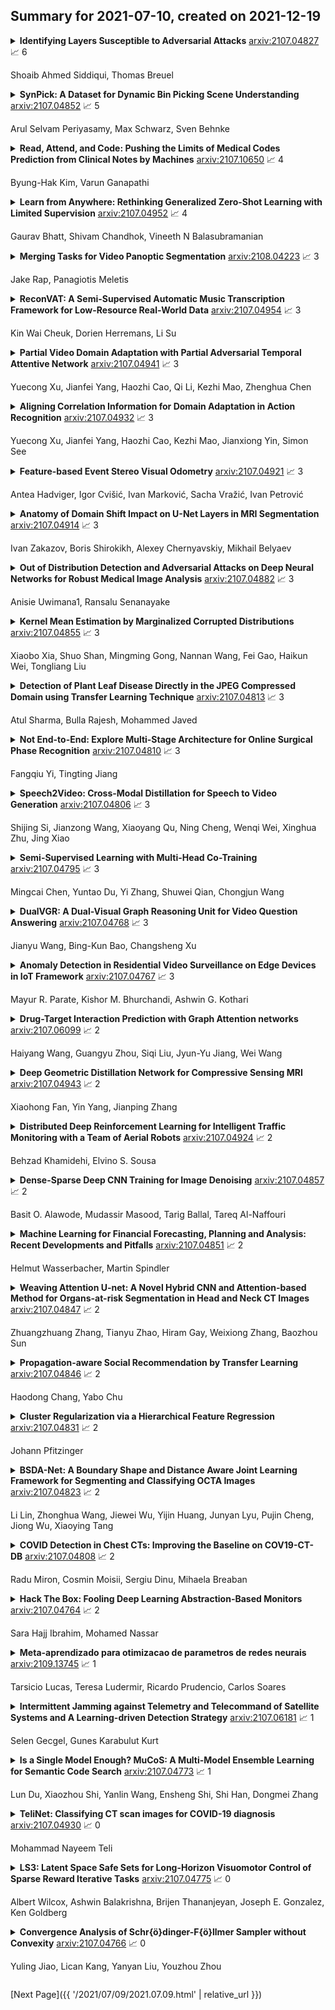 ## Summary for 2021-07-10, created on 2021-12-19


<details><summary><b>Identifying Layers Susceptible to Adversarial Attacks</b>
<a href="https://arxiv.org/abs/2107.04827">arxiv:2107.04827</a>
&#x1F4C8; 6 <br>
<p>Shoaib Ahmed Siddiqui, Thomas Breuel</p></summary>
<p>

**Abstract:** In this paper, we investigate the use of pretraining with adversarial networks, with the objective of discovering the relationship between network depth and robustness. For this purpose, we selectively retrain different portions of VGG and ResNet architectures on CIFAR-10, Imagenette, and ImageNet using non-adversarial and adversarial data. Experimental results show that susceptibility to adversarial samples is associated with low-level feature extraction layers. Therefore, retraining of high-level layers is insufficient for achieving robustness. Furthermore, adversarial attacks yield outputs from early layers that differ statistically from features for non-adversarial samples and do not permit consistent classification by subsequent layers. This supports common hypotheses regarding the association of robustness with the feature extractor, insufficiency of deeper layers in providing robustness, and large differences in adversarial and non-adversarial feature vectors.

</p>
</details>

<details><summary><b>SynPick: A Dataset for Dynamic Bin Picking Scene Understanding</b>
<a href="https://arxiv.org/abs/2107.04852">arxiv:2107.04852</a>
&#x1F4C8; 5 <br>
<p>Arul Selvam Periyasamy, Max Schwarz, Sven Behnke</p></summary>
<p>

**Abstract:** We present SynPick, a synthetic dataset for dynamic scene understanding in bin-picking scenarios. In contrast to existing datasets, our dataset is both situated in a realistic industrial application domain -- inspired by the well-known Amazon Robotics Challenge (ARC) -- and features dynamic scenes with authentic picking actions as chosen by our picking heuristic developed for the ARC 2017. The dataset is compatible with the popular BOP dataset format. We describe the dataset generation process in detail, including object arrangement generation and manipulation simulation using the NVIDIA PhysX physics engine. To cover a large action space, we perform untargeted and targeted picking actions, as well as random moving actions. To establish a baseline for object perception, a state-of-the-art pose estimation approach is evaluated on the dataset. We demonstrate the usefulness of tracking poses during manipulation instead of single-shot estimation even with a naive filtering approach. The generator source code and dataset are publicly available.

</p>
</details>

<details><summary><b>Read, Attend, and Code: Pushing the Limits of Medical Codes Prediction from Clinical Notes by Machines</b>
<a href="https://arxiv.org/abs/2107.10650">arxiv:2107.10650</a>
&#x1F4C8; 4 <br>
<p>Byung-Hak Kim, Varun Ganapathi</p></summary>
<p>

**Abstract:** Prediction of medical codes from clinical notes is both a practical and essential need for every healthcare delivery organization within current medical systems. Automating annotation will save significant time and excessive effort spent by human coders today. However, the biggest challenge is directly identifying appropriate medical codes out of several thousands of high-dimensional codes from unstructured free-text clinical notes. In the past three years, with Convolutional Neural Networks (CNN) and Long Short-Term Memory (LTSM) networks, there have been vast improvements in tackling the most challenging benchmark of the MIMIC-III-full-label inpatient clinical notes dataset. This progress raises the fundamental question of how far automated machine learning (ML) systems are from human coders' working performance. We assessed the baseline of human coders' performance on the same subsampled testing set. We also present our Read, Attend, and Code (RAC) model for learning the medical code assignment mappings. By connecting convolved embeddings with self-attention and code-title guided attention modules, combined with sentence permutation-based data augmentations and stochastic weight averaging training, RAC establishes a new state of the art (SOTA), considerably outperforming the current best Macro-F1 by 18.7%, and reaches past the human-level coding baseline. This new milestone marks a meaningful step toward fully autonomous medical coding (AMC) in machines reaching parity with human coders' performance in medical code prediction.

</p>
</details>

<details><summary><b>Learn from Anywhere: Rethinking Generalized Zero-Shot Learning with Limited Supervision</b>
<a href="https://arxiv.org/abs/2107.04952">arxiv:2107.04952</a>
&#x1F4C8; 4 <br>
<p>Gaurav Bhatt, Shivam Chandhok, Vineeth N Balasubramanian</p></summary>
<p>

**Abstract:** A common problem with most zero and few-shot learning approaches is they suffer from bias towards seen classes resulting in sub-optimal performance. Existing efforts aim to utilize unlabeled images from unseen classes (i.e transductive zero-shot) during training to enable generalization. However, this limits their use in practical scenarios where data from target unseen classes is unavailable or infeasible to collect. In this work, we present a practical setting of inductive zero and few-shot learning, where unlabeled images from other out-of-data classes, that do not belong to seen or unseen categories, can be used to improve generalization in any-shot learning. We leverage a formulation based on product-of-experts and introduce a new AUD module that enables us to use unlabeled samples from out-of-data classes which are usually easily available and practically entail no annotation cost. In addition, we also demonstrate the applicability of our model to address a more practical and challenging, Generalized Zero-shot under a limited supervision setting, where even base seen classes do not have sufficient annotated samples.

</p>
</details>

<details><summary><b>Merging Tasks for Video Panoptic Segmentation</b>
<a href="https://arxiv.org/abs/2108.04223">arxiv:2108.04223</a>
&#x1F4C8; 3 <br>
<p>Jake Rap, Panagiotis Meletis</p></summary>
<p>

**Abstract:** In this paper, the task of video panoptic segmentation is studied and two different methods to solve the task will be proposed. Video panoptic segmentation (VPS) is a recently introduced computer vision task that requires classifying and tracking every pixel in a given video. The nature of this task makes the cost of annotating datasets for it prohibiting. To understand video panoptic segmentation, first, earlier introduced constituent tasks that focus on semantics and tracking separately will be researched. Thereafter, two data-driven approaches which do not require training on a tailored VPS dataset will be selected to solve it. The first approach will show how a model for video panoptic segmentation can be built by heuristically fusing the outputs of a pre-trained semantic segmentation model and a pre-trained multi-object tracking model. This can be desired if one wants to easily extend the capabilities of either model. The second approach will counter some of the shortcomings of the first approach by building on top of a shared neural network backbone with task-specific heads. This network is designed for panoptic segmentation and will be extended by a mask propagation module to link instance masks across time, yielding the video panoptic segmentation format.

</p>
</details>

<details><summary><b>ReconVAT: A Semi-Supervised Automatic Music Transcription Framework for Low-Resource Real-World Data</b>
<a href="https://arxiv.org/abs/2107.04954">arxiv:2107.04954</a>
&#x1F4C8; 3 <br>
<p>Kin Wai Cheuk, Dorien Herremans, Li Su</p></summary>
<p>

**Abstract:** Most of the current supervised automatic music transcription (AMT) models lack the ability to generalize. This means that they have trouble transcribing real-world music recordings from diverse musical genres that are not presented in the labelled training data. In this paper, we propose a semi-supervised framework, ReconVAT, which solves this issue by leveraging the huge amount of available unlabelled music recordings. The proposed ReconVAT uses reconstruction loss and virtual adversarial training. When combined with existing U-net models for AMT, ReconVAT achieves competitive results on common benchmark datasets such as MAPS and MusicNet. For example, in the few-shot setting for the string part version of MusicNet, ReconVAT achieves F1-scores of 61.0% and 41.6% for the note-wise and note-with-offset-wise metrics respectively, which translates into an improvement of 22.2% and 62.5% compared to the supervised baseline model. Our proposed framework also demonstrates the potential of continual learning on new data, which could be useful in real-world applications whereby new data is constantly available.

</p>
</details>

<details><summary><b>Partial Video Domain Adaptation with Partial Adversarial Temporal Attentive Network</b>
<a href="https://arxiv.org/abs/2107.04941">arxiv:2107.04941</a>
&#x1F4C8; 3 <br>
<p>Yuecong Xu, Jianfei Yang, Haozhi Cao, Qi Li, Kezhi Mao, Zhenghua Chen</p></summary>
<p>

**Abstract:** Partial Domain Adaptation (PDA) is a practical and general domain adaptation scenario, which relaxes the fully shared label space assumption such that the source label space subsumes the target one. The key challenge of PDA is the issue of negative transfer caused by source-only classes. For videos, such negative transfer could be triggered by both spatial and temporal features, which leads to a more challenging Partial Video Domain Adaptation (PVDA) problem. In this paper, we propose a novel Partial Adversarial Temporal Attentive Network (PATAN) to address the PVDA problem by utilizing both spatial and temporal features for filtering source-only classes. Besides, PATAN constructs effective overall temporal features by attending to local temporal features that contribute more toward the class filtration process. We further introduce new benchmarks to facilitate research on PVDA problems, covering a wide range of PVDA scenarios. Empirical results demonstrate the state-of-the-art performance of our proposed PATAN across the multiple PVDA benchmarks.

</p>
</details>

<details><summary><b>Aligning Correlation Information for Domain Adaptation in Action Recognition</b>
<a href="https://arxiv.org/abs/2107.04932">arxiv:2107.04932</a>
&#x1F4C8; 3 <br>
<p>Yuecong Xu, Jianfei Yang, Haozhi Cao, Kezhi Mao, Jianxiong Yin, Simon See</p></summary>
<p>

**Abstract:** Domain adaptation (DA) approaches address domain shift and enable networks to be applied to different scenarios. Although various image DA approaches have been proposed in recent years, there is limited research towards video DA. This is partly due to the complexity in adapting the different modalities of features in videos, which includes the correlation features extracted as long-term dependencies of pixels across spatiotemporal dimensions. The correlation features are highly associated with action classes and proven their effectiveness in accurate video feature extraction through the supervised action recognition task. Yet correlation features of the same action would differ across domains due to domain shift. Therefore we propose a novel Adversarial Correlation Adaptation Network (ACAN) to align action videos by aligning pixel correlations. ACAN aims to minimize the distribution of correlation information, termed as Pixel Correlation Discrepancy (PCD). Additionally, video DA research is also limited by the lack of cross-domain video datasets with larger domain shifts. We, therefore, introduce a novel HMDB-ARID dataset with a larger domain shift caused by a larger statistical difference between domains. This dataset is built in an effort to leverage current datasets for dark video classification. Empirical results demonstrate the state-of-the-art performance of our proposed ACAN for both existing and the new video DA datasets.

</p>
</details>

<details><summary><b>Feature-based Event Stereo Visual Odometry</b>
<a href="https://arxiv.org/abs/2107.04921">arxiv:2107.04921</a>
&#x1F4C8; 3 <br>
<p>Antea Hadviger, Igor Cvišić, Ivan Marković, Sacha Vražić, Ivan Petrović</p></summary>
<p>

**Abstract:** Event-based cameras are biologically inspired sensors that output events, i.e., asynchronous pixel-wise brightness changes in the scene. Their high dynamic range and temporal resolution of a microsecond makes them more reliable than standard cameras in environments of challenging illumination and in high-speed scenarios, thus developing odometry algorithms based solely on event cameras offers exciting new possibilities for autonomous systems and robots. In this paper, we propose a novel stereo visual odometry method for event cameras based on feature detection and matching with careful feature management, while pose estimation is done by reprojection error minimization. We evaluate the performance of the proposed method on two publicly available datasets: MVSEC sequences captured by an indoor flying drone and DSEC outdoor driving sequences. MVSEC offers accurate ground truth from motion capture, while for DSEC, which does not offer ground truth, in order to obtain a reference trajectory on the standard camera frames we used our SOFT visual odometry, one of the highest ranking algorithms on the KITTI scoreboards. We compared our method to the ESVO method, which is the first and still the only stereo event odometry method, showing on par performance on the MVSEC sequences, while on the DSEC dataset ESVO, unlike our method, was unable to handle outdoor driving scenario with default parameters. Furthermore, two important advantages of our method over ESVO are that it adapts tracking frequency to the asynchronous event rate and does not require initialization.

</p>
</details>

<details><summary><b>Anatomy of Domain Shift Impact on U-Net Layers in MRI Segmentation</b>
<a href="https://arxiv.org/abs/2107.04914">arxiv:2107.04914</a>
&#x1F4C8; 3 <br>
<p>Ivan Zakazov, Boris Shirokikh, Alexey Chernyavskiy, Mikhail Belyaev</p></summary>
<p>

**Abstract:** Domain Adaptation (DA) methods are widely used in medical image segmentation tasks to tackle the problem of differently distributed train (source) and test (target) data. We consider the supervised DA task with a limited number of annotated samples from the target domain. It corresponds to one of the most relevant clinical setups: building a sufficiently accurate model on the minimum possible amount of annotated data. Existing methods mostly fine-tune specific layers of the pretrained Convolutional Neural Network (CNN). However, there is no consensus on which layers are better to fine-tune, e.g. the first layers for images with low-level domain shift or the deeper layers for images with high-level domain shift. To this end, we propose SpotTUnet - a CNN architecture that automatically chooses the layers which should be optimally fine-tuned. More specifically, on the target domain, our method additionally learns the policy that indicates whether a specific layer should be fine-tuned or reused from the pretrained network. We show that our method performs at the same level as the best of the nonflexible fine-tuning methods even under the extreme scarcity of annotated data. Secondly, we show that SpotTUnet policy provides a layer-wise visualization of the domain shift impact on the network, which could be further used to develop robust domain generalization methods. In order to extensively evaluate SpotTUnet performance, we use a publicly available dataset of brain MR images (CC359), characterized by explicit domain shift. We release a reproducible experimental pipeline.

</p>
</details>

<details><summary><b>Out of Distribution Detection and Adversarial Attacks on Deep Neural Networks for Robust Medical Image Analysis</b>
<a href="https://arxiv.org/abs/2107.04882">arxiv:2107.04882</a>
&#x1F4C8; 3 <br>
<p>Anisie Uwimana1, Ransalu Senanayake</p></summary>
<p>

**Abstract:** Deep learning models have become a popular choice for medical image analysis. However, the poor generalization performance of deep learning models limits them from being deployed in the real world as robustness is critical for medical applications. For instance, the state-of-the-art Convolutional Neural Networks (CNNs) fail to detect adversarial samples or samples drawn statistically far away from the training distribution. In this work, we experimentally evaluate the robustness of a Mahalanobis distance-based confidence score, a simple yet effective method for detecting abnormal input samples, in classifying malaria parasitized cells and uninfected cells. Results indicated that the Mahalanobis confidence score detector exhibits improved performance and robustness of deep learning models, and achieves stateof-the-art performance on both out-of-distribution (OOD) and adversarial samples.

</p>
</details>

<details><summary><b>Kernel Mean Estimation by Marginalized Corrupted Distributions</b>
<a href="https://arxiv.org/abs/2107.04855">arxiv:2107.04855</a>
&#x1F4C8; 3 <br>
<p>Xiaobo Xia, Shuo Shan, Mingming Gong, Nannan Wang, Fei Gao, Haikun Wei, Tongliang Liu</p></summary>
<p>

**Abstract:** Estimating the kernel mean in a reproducing kernel Hilbert space is a critical component in many kernel learning algorithms. Given a finite sample, the standard estimate of the target kernel mean is the empirical average. Previous works have shown that better estimators can be constructed by shrinkage methods. In this work, we propose to corrupt data examples with noise from known distributions and present a new kernel mean estimator, called the marginalized kernel mean estimator, which estimates kernel mean under the corrupted distribution. Theoretically, we show that the marginalized kernel mean estimator introduces implicit regularization in kernel mean estimation. Empirically, we show on a variety of datasets that the marginalized kernel mean estimator obtains much lower estimation error than the existing estimators.

</p>
</details>

<details><summary><b>Detection of Plant Leaf Disease Directly in the JPEG Compressed Domain using Transfer Learning Technique</b>
<a href="https://arxiv.org/abs/2107.04813">arxiv:2107.04813</a>
&#x1F4C8; 3 <br>
<p>Atul Sharma, Bulla Rajesh, Mohammed Javed</p></summary>
<p>

**Abstract:** Plant leaf diseases pose a significant danger to food security and they cause depletion in quality and volume of production. Therefore accurate and timely detection of leaf disease is very important to check the loss of the crops and meet the growing food demand of the people. Conventional techniques depend on lab investigation and human skills which are generally costly and inaccessible. Recently, Deep Neural Networks have been exceptionally fruitful in image classification. In this research paper, plant leaf disease detection employing transfer learning is explored in the JPEG compressed domain. Here, the JPEG compressed stream consisting of DCT coefficients is, directly fed into the Neural Network to improve the efficiency of classification. The experimental results on JPEG compressed leaf dataset demonstrate the efficacy of the proposed model.

</p>
</details>

<details><summary><b>Not End-to-End: Explore Multi-Stage Architecture for Online Surgical Phase Recognition</b>
<a href="https://arxiv.org/abs/2107.04810">arxiv:2107.04810</a>
&#x1F4C8; 3 <br>
<p>Fangqiu Yi, Tingting Jiang</p></summary>
<p>

**Abstract:** Surgical phase recognition is of particular interest to computer assisted surgery systems, in which the goal is to predict what phase is occurring at each frame for a surgery video. Networks with multi-stage architecture have been widely applied in many computer vision tasks with rich patterns, where a predictor stage first outputs initial predictions and an additional refinement stage operates on the initial predictions to perform further refinement. Existing works show that surgical video contents are well ordered and contain rich temporal patterns, making the multi-stage architecture well suited for the surgical phase recognition task. However, we observe that when simply applying the multi-stage architecture to the surgical phase recognition task, the end-to-end training manner will make the refinement ability fall short of its wishes. To address the problem, we propose a new non end-to-end training strategy and explore different designs of multi-stage architecture for surgical phase recognition task. For the non end-to-end training strategy, the refinement stage is trained separately with proposed two types of disturbed sequences. Meanwhile, we evaluate three different choices of refinement models to show that our analysis and solution are robust to the choices of specific multi-stage models. We conduct experiments on two public benchmarks, the M2CAI16 Workflow Challenge, and the Cholec80 dataset. Results show that multi-stage architecture trained with our strategy largely boosts the performance of the current state-of-the-art single-stage model. Code is available at \url{https://github.com/ChinaYi/casual_tcn}.

</p>
</details>

<details><summary><b>Speech2Video: Cross-Modal Distillation for Speech to Video Generation</b>
<a href="https://arxiv.org/abs/2107.04806">arxiv:2107.04806</a>
&#x1F4C8; 3 <br>
<p>Shijing Si, Jianzong Wang, Xiaoyang Qu, Ning Cheng, Wenqi Wei, Xinghua Zhu, Jing Xiao</p></summary>
<p>

**Abstract:** This paper investigates a novel task of talking face video generation solely from speeches. The speech-to-video generation technique can spark interesting applications in entertainment, customer service, and human-computer-interaction industries. Indeed, the timbre, accent and speed in speeches could contain rich information relevant to speakers' appearance. The challenge mainly lies in disentangling the distinct visual attributes from audio signals. In this article, we propose a light-weight, cross-modal distillation method to extract disentangled emotional and identity information from unlabelled video inputs. The extracted features are then integrated by a generative adversarial network into talking face video clips. With carefully crafted discriminators, the proposed framework achieves realistic generation results. Experiments with observed individuals demonstrated that the proposed framework captures the emotional expressions solely from speeches, and produces spontaneous facial motion in the video output. Compared to the baseline method where speeches are combined with a static image of the speaker, the results of the proposed framework is almost indistinguishable. User studies also show that the proposed method outperforms the existing algorithms in terms of emotion expression in the generated videos.

</p>
</details>

<details><summary><b>Semi-Supervised Learning with Multi-Head Co-Training</b>
<a href="https://arxiv.org/abs/2107.04795">arxiv:2107.04795</a>
&#x1F4C8; 3 <br>
<p>Mingcai Chen, Yuntao Du, Yi Zhang, Shuwei Qian, Chongjun Wang</p></summary>
<p>

**Abstract:** Co-training, extended from self-training, is one of the frameworks for semi-supervised learning. Without natural split of features, single-view co-training works at the cost of training extra classifiers, where the algorithm should be delicately designed to prevent individual classifiers from collapsing into each other. To remove these obstacles which deter the adoption of single-view co-training, we present a simple and efficient algorithm Multi-Head Co-Training. By integrating base learners into a multi-head structure, the model is in a minimal amount of extra parameters. Every classification head in the unified model interacts with its peers through a "Weak and Strong Augmentation" strategy, in which the diversity is naturally brought by the strong data augmentation. Therefore, the proposed method facilitates single-view co-training by 1). promoting diversity implicitly and 2). only requiring a small extra computational overhead. The effectiveness of Multi-Head Co-Training is demonstrated in an empirical study on standard semi-supervised learning benchmarks.

</p>
</details>

<details><summary><b>DualVGR: A Dual-Visual Graph Reasoning Unit for Video Question Answering</b>
<a href="https://arxiv.org/abs/2107.04768">arxiv:2107.04768</a>
&#x1F4C8; 3 <br>
<p>Jianyu Wang, Bing-Kun Bao, Changsheng Xu</p></summary>
<p>

**Abstract:** Video question answering is a challenging task, which requires agents to be able to understand rich video contents and perform spatial-temporal reasoning. However, existing graph-based methods fail to perform multi-step reasoning well, neglecting two properties of VideoQA: (1) Even for the same video, different questions may require different amount of video clips or objects to infer the answer with relational reasoning; (2) During reasoning, appearance and motion features have complicated interdependence which are correlated and complementary to each other. Based on these observations, we propose a Dual-Visual Graph Reasoning Unit (DualVGR) which reasons over videos in an end-to-end fashion. The first contribution of our DualVGR is the design of an explainable Query Punishment Module, which can filter out irrelevant visual features through multiple cycles of reasoning. The second contribution is the proposed Video-based Multi-view Graph Attention Network, which captures the relations between appearance and motion features. Our DualVGR network achieves state-of-the-art performance on the benchmark MSVD-QA and SVQA datasets, and demonstrates competitive results on benchmark MSRVTT-QA datasets. Our code is available at https://github.com/MMIR/DualVGR-VideoQA.

</p>
</details>

<details><summary><b>Anomaly Detection in Residential Video Surveillance on Edge Devices in IoT Framework</b>
<a href="https://arxiv.org/abs/2107.04767">arxiv:2107.04767</a>
&#x1F4C8; 3 <br>
<p>Mayur R. Parate, Kishor M. Bhurchandi, Ashwin G. Kothari</p></summary>
<p>

**Abstract:** Intelligent resident surveillance is one of the most essential smart community services. The increasing demand for security needs surveillance systems to be able to detect anomalies in surveillance scenes. Employing high-capacity computational devices for intelligent surveillance in residential societies is costly and not feasible. Therefore, we propose anomaly detection for intelligent surveillance using CPU-only edge devices. A modular framework to capture object-level inferences and tracking is developed. To cope with partial occlusions, posture deformations, and complex scenes, we employed feature encoding and trajectory association governed by two metrices complementing to each other. The elements of an anomaly detection framework are optimized to run on CPU-only edge devices with sufficient frames per second (FPS). The experimental results indicate the proposed method is feasible and achieves satisfactory results in real-life scenarios.

</p>
</details>

<details><summary><b>Drug-Target Interaction Prediction with Graph Attention networks</b>
<a href="https://arxiv.org/abs/2107.06099">arxiv:2107.06099</a>
&#x1F4C8; 2 <br>
<p>Haiyang Wang, Guangyu Zhou, Siqi Liu, Jyun-Yu Jiang, Wei Wang</p></summary>
<p>

**Abstract:** Motivation: Predicting Drug-Target Interaction (DTI) is a well-studied topic in bioinformatics due to its relevance in the fields of proteomics and pharmaceutical research. Although many machine learning methods have been successfully applied in this task, few of them aim at leveraging the inherent heterogeneous graph structure in the DTI network to address the challenge. For better learning and interpreting the DTI topological structure and the similarity, it is desirable to have methods specifically for predicting interactions from the graph structure.
  Results: We present an end-to-end framework, DTI-GAT (Drug-Target Interaction prediction with Graph Attention networks) for DTI predictions. DTI-GAT incorporates a deep neural network architecture that operates on graph-structured data with the attention mechanism, which leverages both the interaction patterns and the features of drug and protein sequences. DTI-GAT facilitates the interpretation of the DTI topological structure by assigning different attention weights to each node with the self-attention mechanism. Experimental evaluations show that DTI-GAT outperforms various state-of-the-art systems on the binary DTI prediction problem. Moreover, the independent study results further demonstrate that our model can be generalized better than other conventional methods.
  Availability: The source code and all datasets are available at https://github.com/Haiyang-W/DTI-GRAPH

</p>
</details>

<details><summary><b>Deep Geometric Distillation Network for Compressive Sensing MRI</b>
<a href="https://arxiv.org/abs/2107.04943">arxiv:2107.04943</a>
&#x1F4C8; 2 <br>
<p>Xiaohong Fan, Yin Yang, Jianping Zhang</p></summary>
<p>

**Abstract:** Compressed sensing (CS) is an efficient method to reconstruct MR image from small sampled data in $k$-space and accelerate the acquisition of MRI. In this work, we propose a novel deep geometric distillation network which combines the merits of model-based and deep learning-based CS-MRI methods, it can be theoretically guaranteed to improve geometric texture details of a linear reconstruction. Firstly, we unfold the model-based CS-MRI optimization problem into two sub-problems that consist of image linear approximation and image geometric compensation. Secondly, geometric compensation sub-problem for distilling lost texture details in approximation stage can be expanded by Taylor expansion to design a geometric distillation module fusing features of different geometric characteristic domains. Additionally, we use a learnable version with adaptive initialization of the step-length parameter, which allows model more flexibility that can lead to convergent smoothly. Numerical experiments verify its superiority over other state-of-the-art CS-MRI reconstruction approaches. The source code will be available at \url{https://github.com/fanxiaohong/Deep-Geometric-Distillation-Network-for-CS-MRI}

</p>
</details>

<details><summary><b>Distributed Deep Reinforcement Learning for Intelligent Traffic Monitoring with a Team of Aerial Robots</b>
<a href="https://arxiv.org/abs/2107.04924">arxiv:2107.04924</a>
&#x1F4C8; 2 <br>
<p>Behzad Khamidehi, Elvino S. Sousa</p></summary>
<p>

**Abstract:** This paper studies the traffic monitoring problem in a road network using a team of aerial robots. The problem is challenging due to two main reasons. First, the traffic events are stochastic, both temporally and spatially. Second, the problem has a non-homogeneous structure as the traffic events arrive at different locations of the road network at different rates. Accordingly, some locations require more visits by the robots compared to other locations. To address these issues, we define an uncertainty metric for each location of the road network and formulate a path planning problem for the aerial robots to minimize the network's average uncertainty. We express this problem as a partially observable Markov decision process (POMDP) and propose a distributed and scalable algorithm based on deep reinforcement learning to solve it. We consider two different scenarios depending on the communication mode between the agents (aerial robots) and the traffic management center (TMC). The first scenario assumes that the agents continuously communicate with the TMC to send/receive real-time information about the traffic events. Hence, the agents have global and real-time knowledge of the environment. However, in the second scenario, we consider a challenging setting where the observation of the aerial robots is partial and limited to their sensing ranges. Moreover, in contrast to the first scenario, the information exchange between the aerial robots and the TMC is restricted to specific time instances. We evaluate the performance of our proposed algorithm in both scenarios for a real road network topology and demonstrate its functionality in a traffic monitoring system.

</p>
</details>

<details><summary><b>Dense-Sparse Deep CNN Training for Image Denoising</b>
<a href="https://arxiv.org/abs/2107.04857">arxiv:2107.04857</a>
&#x1F4C8; 2 <br>
<p>Basit O. Alawode, Mudassir Masood, Tarig Ballal, Tareq Al-Naffouri</p></summary>
<p>

**Abstract:** Recently, deep learning (DL) methods such as convolutional neural networks (CNNs) have gained prominence in the area of image denoising. This is owing to their proven ability to surpass state-of-the-art classical image denoising algorithms such as BM3D. Deep denoising CNNs (DnCNNs) use many feedforward convolution layers with added regularization methods of batch normalization and residual learning to improve denoising performance significantly. However, this comes at the expense of a huge number of trainable parameters. In this paper, we address this issue by reducing the number of parameters while achieving a comparable level of performance. We derive motivation from the improved performance obtained by training networks using the dense-sparse-dense (DSD) training approach. We extend this training approach to a reduced DnCNN (RDnCNN) network resulting in a faster denoising network with significantly reduced parameters and comparable performance to the DnCNN.

</p>
</details>

<details><summary><b>Machine Learning for Financial Forecasting, Planning and Analysis: Recent Developments and Pitfalls</b>
<a href="https://arxiv.org/abs/2107.04851">arxiv:2107.04851</a>
&#x1F4C8; 2 <br>
<p>Helmut Wasserbacher, Martin Spindler</p></summary>
<p>

**Abstract:** This article is an introduction to machine learning for financial forecasting, planning and analysis (FP\&A). Machine learning appears well suited to support FP\&A with the highly automated extraction of information from large amounts of data. However, because most traditional machine learning techniques focus on forecasting (prediction), we discuss the particular care that must be taken to avoid the pitfalls of using them for planning and resource allocation (causal inference). While the naive application of machine learning usually fails in this context, the recently developed double machine learning framework can address causal questions of interest. We review the current literature on machine learning in FP\&A and illustrate in a simulation study how machine learning can be used for both forecasting and planning. We also investigate how forecasting and planning improve as the number of data points increases.

</p>
</details>

<details><summary><b>Weaving Attention U-net: A Novel Hybrid CNN and Attention-based Method for Organs-at-risk Segmentation in Head and Neck CT Images</b>
<a href="https://arxiv.org/abs/2107.04847">arxiv:2107.04847</a>
&#x1F4C8; 2 <br>
<p>Zhuangzhuang Zhang, Tianyu Zhao, Hiram Gay, Weixiong Zhang, Baozhou Sun</p></summary>
<p>

**Abstract:** In radiotherapy planning, manual contouring is labor-intensive and time-consuming. Accurate and robust automated segmentation models improve the efficiency and treatment outcome. We aim to develop a novel hybrid deep learning approach, combining convolutional neural networks (CNNs) and the self-attention mechanism, for rapid and accurate multi-organ segmentation on head and neck computed tomography (CT) images. Head and neck CT images with manual contours of 115 patients were retrospectively collected and used. We set the training/validation/testing ratio to 81/9/25 and used the 10-fold cross-validation strategy to select the best model parameters. The proposed hybrid model segmented ten organs-at-risk (OARs) altogether for each case. The performance of the model was evaluated by three metrics, i.e., the Dice Similarity Coefficient (DSC), Hausdorff distance 95% (HD95), and mean surface distance (MSD). We also tested the performance of the model on the Head and Neck 2015 challenge dataset and compared it against several state-of-the-art automated segmentation algorithms. The proposed method generated contours that closely resemble the ground truth for ten OARs. Our results of the new Weaving Attention U-net demonstrate superior or similar performance on the segmentation of head and neck CT images.

</p>
</details>

<details><summary><b>Propagation-aware Social Recommendation by Transfer Learning</b>
<a href="https://arxiv.org/abs/2107.04846">arxiv:2107.04846</a>
&#x1F4C8; 2 <br>
<p>Haodong Chang, Yabo Chu</p></summary>
<p>

**Abstract:** Social-aware recommendation approaches have been recognized as an effective way to solve the data sparsity issue of traditional recommender systems. The assumption behind is that the knowledge in social user-user connections can be shared and transferred to the domain of user-item interactions, whereby to help learn user preferences. However, most existing approaches merely adopt the first-order connections among users during transfer learning, ignoring those connections in higher orders. We argue that better recommendation performance can also benefit from high-order social relations. In this paper, we propose a novel Propagation-aware Transfer Learning Network (PTLN) based on the propagation of social relations. We aim to better mine the sharing knowledge hidden in social networks and thus further improve recommendation performance. Specifically, we explore social influence in two aspects: (a) higher-order friends have been taken into consideration by order bias; (b) different friends in the same order will have distinct importance for recommendation by an attention mechanism. Besides, we design a novel regularization to bridge the gap between social relations and user-item interactions. We conduct extensive experiments on two real-world datasets and beat other counterparts in terms of ranking accuracy, especially for the cold-start users with few historical interactions.

</p>
</details>

<details><summary><b>Cluster Regularization via a Hierarchical Feature Regression</b>
<a href="https://arxiv.org/abs/2107.04831">arxiv:2107.04831</a>
&#x1F4C8; 2 <br>
<p>Johann Pfitzinger</p></summary>
<p>

**Abstract:** Prediction tasks with high-dimensional nonorthogonal predictor sets pose a challenge for least squares based fitting procedures. A large and productive literature exists, discussing various regularized approaches to improving the out-of-sample robustness of parameter estimates. This paper proposes a novel cluster-based regularization - the hierarchical feature regression (HFR) -, which mobilizes insights from the domains of machine learning and graph theory to estimate parameters along a supervised hierarchical representation of the predictor set, shrinking parameters towards group targets. The method is innovative in its ability to estimate optimal compositions of predictor groups, as well as the group targets endogenously. The HFR can be viewed as a supervised factor regression, with the strength of shrinkage governed by a penalty on the extent of idiosyncratic variation captured in the fitting process. The method demonstrates good predictive accuracy and versatility, outperforming a panel of benchmark regularized estimators across a diverse set of simulated regression tasks, including dense, sparse and grouped data generating processes. An application to the prediction of economic growth is used to illustrate the HFR's effectiveness in an empirical setting, with favorable comparisons to several frequentist and Bayesian alternatives.

</p>
</details>

<details><summary><b>BSDA-Net: A Boundary Shape and Distance Aware Joint Learning Framework for Segmenting and Classifying OCTA Images</b>
<a href="https://arxiv.org/abs/2107.04823">arxiv:2107.04823</a>
&#x1F4C8; 2 <br>
<p>Li Lin, Zhonghua Wang, Jiewei Wu, Yijin Huang, Junyan Lyu, Pujin Cheng, Jiong Wu, Xiaoying Tang</p></summary>
<p>

**Abstract:** Optical coherence tomography angiography (OCTA) is a novel non-invasive imaging technique that allows visualizations of vasculature and foveal avascular zone (FAZ) across retinal layers. Clinical researches suggest that the morphology and contour irregularity of FAZ are important biomarkers of various ocular pathologies. Therefore, precise segmentation of FAZ has great clinical interest. Also, there is no existing research reporting that FAZ features can improve the performance of deep diagnostic classification networks. In this paper, we propose a novel multi-level boundary shape and distance aware joint learning framework, named BSDA-Net, for FAZ segmentation and diagnostic classification from OCTA images. Two auxiliary branches, namely boundary heatmap regression and signed distance map reconstruction branches, are constructed in addition to the segmentation branch to improve the segmentation performance, resulting in more accurate FAZ contours and fewer outliers. Moreover, both low-level and high-level features from the aforementioned three branches, including shape, size, boundary, and signed directional distance map of FAZ, are fused hierarchically with features from the diagnostic classifier. Through extensive experiments, the proposed BSDA-Net is found to yield state-of-the-art segmentation and classification results on the OCTA-500, OCTAGON, and FAZID datasets.

</p>
</details>

<details><summary><b>COVID Detection in Chest CTs: Improving the Baseline on COV19-CT-DB</b>
<a href="https://arxiv.org/abs/2107.04808">arxiv:2107.04808</a>
&#x1F4C8; 2 <br>
<p>Radu Miron, Cosmin Moisii, Sergiu Dinu, Mihaela Breaban</p></summary>
<p>

**Abstract:** The paper presents a comparative analysis of three distinct approaches based on deep learning for COVID-19 detection in chest CTs. The first approach is a volumetric one, involving 3D convolutions, while the other two approaches perform at first slice-wise classification and then aggregate the results at the volume level. The experiments are carried on the COV19-CT-DB dataset, with the aim of addressing the challenge raised by the MIA-COV19D Competition within ICCV 2021. Our best results on the validation subset reach a macro-F1 score of 0.92, which improves considerably the baseline score of 0.70 set by the organizers.

</p>
</details>

<details><summary><b>Hack The Box: Fooling Deep Learning Abstraction-Based Monitors</b>
<a href="https://arxiv.org/abs/2107.04764">arxiv:2107.04764</a>
&#x1F4C8; 2 <br>
<p>Sara Hajj Ibrahim, Mohamed Nassar</p></summary>
<p>

**Abstract:** Deep learning is a type of machine learning that adapts a deep hierarchy of concepts. Deep learning classifiers link the most basic version of concepts at the input layer to the most abstract version of concepts at the output layer, also known as a class or label. However, once trained over a finite set of classes, some deep learning models do not have the power to say that a given input does not belong to any of the classes and simply cannot be linked. Correctly invalidating the prediction of unrelated classes is a challenging problem that has been tackled in many ways in the literature. Novelty detection gives deep learning the ability to output "do not know" for novel/unseen classes. Still, no attention has been given to the security aspects of novelty detection. In this paper, we consider the case study of abstraction-based novelty detection and show that it is not robust against adversarial samples. Moreover, we show the feasibility of crafting adversarial samples that fool the deep learning classifier and bypass the novelty detection monitoring at the same time. In other words, these monitoring boxes are hackable. We demonstrate that novelty detection itself ends up as an attack surface.

</p>
</details>

<details><summary><b>Meta-aprendizado para otimizacao de parametros de redes neurais</b>
<a href="https://arxiv.org/abs/2109.13745">arxiv:2109.13745</a>
&#x1F4C8; 1 <br>
<p>Tarsicio Lucas, Teresa Ludermir, Ricardo Prudencio, Carlos Soares</p></summary>
<p>

**Abstract:** The optimization of Artificial Neural Networks (ANNs) is an important task to the success of using these models in real-world applications. The solutions adopted to this task are expensive in general, involving trial-and-error procedures or expert knowledge which are not always available. In this work, we investigated the use of meta-learning to the optimization of ANNs. Meta-learning is a research field aiming to automatically acquiring knowledge which relates features of the learning problems to the performance of the learning algorithms. The meta-learning techniques were originally proposed and evaluated to the algorithm selection problem and after to the optimization of parameters for Support Vector Machines. However, meta-learning can be adopted as a more general strategy to optimize ANN parameters, which motivates new efforts in this research direction. In the current work, we performed a case study using meta-learning to choose the number of hidden nodes for MLP networks, which is an important parameter to be defined aiming a good networks performance. In our work, we generated a base of meta-examples associated to 93 regression problems. Each meta-example was generated from a regression problem and stored: 16 features describing the problem (e.g., number of attributes and correlation among the problem attributes) and the best number of nodes for this problem, empirically chosen from a range of possible values. This set of meta-examples was given as input to a meta-learner which was able to predict the best number of nodes for new problems based on their features. The experiments performed in this case study revealed satisfactory results.

</p>
</details>

<details><summary><b>Intermittent Jamming against Telemetry and Telecommand of Satellite Systems and A Learning-driven Detection Strategy</b>
<a href="https://arxiv.org/abs/2107.06181">arxiv:2107.06181</a>
&#x1F4C8; 1 <br>
<p>Selen Gecgel, Gunes Karabulut Kurt</p></summary>
<p>

**Abstract:** Towards sixth-generation networks (6G), satellite communication systems, especially based on Low Earth Orbit (LEO) networks, become promising due to their unique and comprehensive capabilities. These advantages are accompanied by a variety of challenges such as security vulnerabilities, management of hybrid systems, and high mobility. In this paper, firstly, a security deficiency in the physical layer is addressed with a conceptual framework, considering the cyber-physical nature of the satellite systems, highlighting the potential attacks. Secondly, a learning-driven detection scheme is proposed, and the lightweight convolutional neural network (CNN) is designed. The performance of the designed CNN architecture is compared with a prevalent machine learning algorithm, support vector machine (SVM). The results show that deficiency attacks against the satellite systems can be detected by employing the proposed scheme.

</p>
</details>

<details><summary><b>Is a Single Model Enough? MuCoS: A Multi-Model Ensemble Learning for Semantic Code Search</b>
<a href="https://arxiv.org/abs/2107.04773">arxiv:2107.04773</a>
&#x1F4C8; 1 <br>
<p>Lun Du, Xiaozhou Shi, Yanlin Wang, Ensheng Shi, Shi Han, Dongmei Zhang</p></summary>
<p>

**Abstract:** Recently, deep learning methods have become mainstream in code search since they do better at capturing semantic correlations between code snippets and search queries and have promising performance. However, code snippets have diverse information from different dimensions, such as business logic, specific algorithm, and hardware communication, so it is hard for a single code representation module to cover all the perspectives. On the other hand, as a specific query may focus on one or several perspectives, it is difficult for a single query representation module to represent different user intents. In this paper, we propose MuCoS, a multi-model ensemble learning architecture for semantic code search. It combines several individual learners, each of which emphasizes a specific perspective of code snippets. We train the individual learners on different datasets which contain different perspectives of code information, and we use a data augmentation strategy to get these different datasets. Then we ensemble the learners to capture comprehensive features of code snippets.

</p>
</details>

<details><summary><b>TeliNet: Classifying CT scan images for COVID-19 diagnosis</b>
<a href="https://arxiv.org/abs/2107.04930">arxiv:2107.04930</a>
&#x1F4C8; 0 <br>
<p>Mohammad Nayeem Teli</p></summary>
<p>

**Abstract:** COVID-19 has led to hundreds of millions of cases and millions of deaths worldwide since its onset. The fight against this pandemic is on-going on multiple fronts. While vaccinations are picking up speed, there are still billions of unvaccinated people. In this fight against the virus, diagnosis of the disease and isolation of the patients to prevent any spread play a huge role. Machine Learning approaches have assisted in the diagnosis of COVID-19 cases by analyzing chest X-rays and CT-scan images of patients. To push algorithm development and research in this direction of radiological diagnosis, a challenge to classify CT-scan series was organized in conjunction with ICCV, 2021. In this research we present a simple and shallow Convolutional Neural Network based approach, TeliNet, to classify these CT-scan images of COVID-19 patients presented as part of this competition. Our results outperform the F1 `macro' score of the competition benchmark and VGGNet approaches. Our proposed solution is also more lightweight in comparison to the other methods.

</p>
</details>

<details><summary><b>LS3: Latent Space Safe Sets for Long-Horizon Visuomotor Control of Sparse Reward Iterative Tasks</b>
<a href="https://arxiv.org/abs/2107.04775">arxiv:2107.04775</a>
&#x1F4C8; 0 <br>
<p>Albert Wilcox, Ashwin Balakrishna, Brijen Thananjeyan, Joseph E. Gonzalez, Ken Goldberg</p></summary>
<p>

**Abstract:** Reinforcement learning (RL) has shown impressive success in exploring high-dimensional environments to learn complex tasks, but can often exhibit unsafe behaviors and require extensive environment interaction when exploration is unconstrained. A promising strategy for learning in dynamically uncertain environments is requiring that the agent can robustly return to learned safe sets, where task success (and therefore safety) can be guaranteed. While this approach has been successful in low-dimensions, enforcing this constraint in environments with visual observations is exceedingly challenging. We present a novel continuous representation for safe sets by framing it as a binary classification problem in a learned latent space, which flexibly scales to image observations. We then present a new algorithm, Latent Space Safe Sets (LS3), which uses this representation for long-horizon tasks with sparse rewards. We evaluate LS3 on 4 domains, including a challenging sequential pushing task in simulation and a physical cable routing task. We find that LS3 can use prior task successes to restrict exploration and learn more efficiently than prior algorithms while satisfying constraints. See https://tinyurl.com/latent-ss for code and supplementary material.

</p>
</details>

<details><summary><b>Convergence Analysis of Schr{ö}dinger-F{ö}llmer Sampler without Convexity</b>
<a href="https://arxiv.org/abs/2107.04766">arxiv:2107.04766</a>
&#x1F4C8; 0 <br>
<p>Yuling Jiao, Lican Kang, Yanyan Liu, Youzhou Zhou</p></summary>
<p>

**Abstract:** Schrödinger-Föllmer sampler (SFS) is a novel and efficient approach for sampling from possibly unnormalized distributions without ergodicity. SFS is based on the Euler-Maruyama discretization of Schrödinger-Föllmer diffusion process $$\mathrm{d} X_{t}=-\nabla U\left(X_t, t\right) \mathrm{d} t+\mathrm{d} B_{t}, \quad t \in[0,1],\quad X_0=0$$ on the unit interval, which transports the degenerate distribution at time zero to the target distribution at time one. In \cite{sfs21}, the consistency of SFS is established under a restricted assumption that %the drift term $b(x,t)$ the potential $U(x,t)$ is uniformly (on $t$) strongly %concave convex (on $x$). In this paper we provide a nonasymptotic error bound of SFS in Wasserstein distance under some smooth and bounded conditions on the density ratio of the target distribution over the standard normal distribution, but without requiring the strongly convexity of the potential.

</p>
</details>


[Next Page]({{ '/2021/07/09/2021.07.09.html' | relative_url }})
